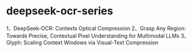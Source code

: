 # deepseek-ocr-series
1、DeepSeek-OCR: Contexts Optical Compression
2、Grasp Any Region: Towards Precise, Contextual Pixel Understanding for Multimodal LLMs
3、Glyph: Scaling Context Windows via Visual-Text Compression
